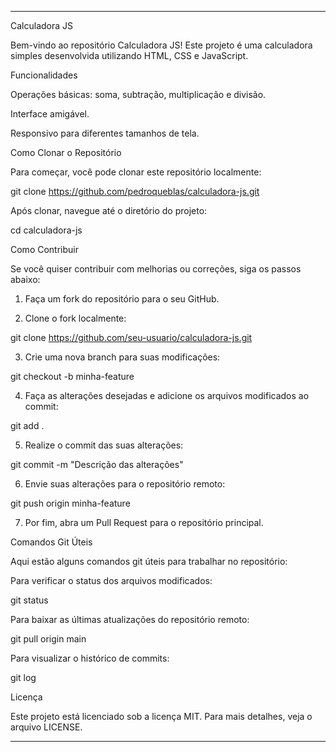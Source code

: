
---

Calculadora JS

Bem-vindo ao repositório Calculadora JS! Este projeto é uma calculadora simples desenvolvida utilizando HTML, CSS e JavaScript.

Funcionalidades

Operações básicas: soma, subtração, multiplicação e divisão.

Interface amigável.

Responsivo para diferentes tamanhos de tela.


Como Clonar o Repositório

Para começar, você pode clonar este repositório localmente:

git clone https://github.com/pedroqueblas/calculadora-js.git

Após clonar, navegue até o diretório do projeto:

cd calculadora-js

Como Contribuir

Se você quiser contribuir com melhorias ou correções, siga os passos abaixo:

1. Faça um fork do repositório para o seu GitHub.


2. Clone o fork localmente:

git clone https://github.com/seu-usuario/calculadora-js.git


3. Crie uma nova branch para suas modificações:

git checkout -b minha-feature


4. Faça as alterações desejadas e adicione os arquivos modificados ao commit:

git add .


5. Realize o commit das suas alterações:

git commit -m "Descrição das alterações"


6. Envie suas alterações para o repositório remoto:

git push origin minha-feature


7. Por fim, abra um Pull Request para o repositório principal.



Comandos Git Úteis

Aqui estão alguns comandos git úteis para trabalhar no repositório:

Para verificar o status dos arquivos modificados:

git status

Para baixar as últimas atualizações do repositório remoto:

git pull origin main

Para visualizar o histórico de commits:

git log


Licença

Este projeto está licenciado sob a licença MIT. Para mais detalhes, veja o arquivo LICENSE.


---

